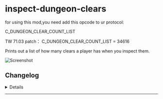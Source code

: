 # inspect-dungeon-clears
for using this mod,you need add this opcode to ur protocol:

C_DUNGEON_CLEAR_COUNT_LIST

TW 71.03 patch：
C_DUNGEON_CLEAR_COUNT_LIST = 34616

Prints out a list of how many clears a player has when you inspect them.

![Screenshot](https://i.imgur.com/6uRm864.jpg)

## Changelog
<details>

    1.20
    - Added RRNM and RRHM
    - Removed 242, 302, 309, and most 412 ilvl dungeons.
    1.10
    - Fix: Inspecting players would also output your own history.

</details>

---
